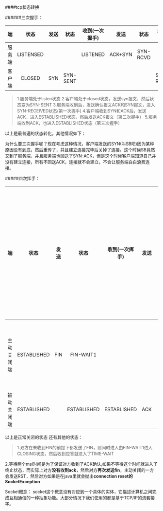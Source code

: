 ####tcp状态转换

######三次握手：

|端|状态|发送|状态|收到(一次握手)|发送|状态|收到(2)|发送|状态|收到(3)|发送|状态
|:---:|:-----:|:---:|:---:|:---:|:---:|:---:|:---:|:---:|:----:|:----:|:----:|:----:|
|服务端|LISTENSED|||LISTENED|ACK+SYN|SYN-RCVD||||ESTABLISHED||ESTABLISHED
|客户端|CLOSED|SYN|SYN-SENT||||SYN-RCVD|ACK|ESTABLISHED


> 1.服务端处于listen状态
2.客户端处于closed状态，发送syn报文，然后状态变为SYN-SENT
3.服务端收到后，发送确认报文ACK和SYN报文，进入SYN-RECEIVED状态(第一次握手)
4.客户端收到SYN和ACK后，发送ACK，进入ESTABLISHED状态，然后发送ACK报文（第二次握手）
5.服务端收到ACK，也进入ESTABLISHED状态（第三次握手）

以上是最普遍的状态转化，其他情况如下：
>
为什么要三次握手呢？现在考虑这种情况，客户端发送的SYN(叫SB吧)因为某种原因没有到底，然后重传了，并且建立连接完毕后关掉了连接。这个时候SB竟然又到了服务端，并且服务端也回送了SYN-ACK，但是这个时候客户端知道自己并没有建立连接，所有不回送ACK，连接就不会建立，不会让服务端白白浪费连接。


#####四次挥手：

|端|状态|发送|状态|收到(一次挥手)|发送|状态|收到(2)|等待被动关闭方发送完数据后发送fin信号|状态|发送|状态|收到(3)|发送|状态|收到(4)
|:---:|:-----:|:---:|:---:|:---:|:---:|:---:|:---:|:---:|:----:|:----:|:----:|:----:|:----:|:----:|:----:|
|主动关闭端|ESTABLISHED|FIN|FIN-WAIT1||||FIN-WAIT2||||FIN-WAIT2|FIN-WAIT2|ACK|TIME-WAIT(等待2MSL（Maximum segment lifetime）如果没有FIN传来，进入CLOSED状态)|
|被动关闭端|ESTABLISHED||ESTABLISHED|ESTABLISHED|ACK|CLOSE-WAIT|||CLOSE-WAIT|FIN|LAST-ACK|||LAST-ACK|CLOSED

以上是正常关闭的状态
还有其他的状态：
> 1.双方在未收到FIN的前提下都发送了FIN，则同时进入由FIN-WAIT1进入CLOSING状态，然后收到应答就进入了TIME-WAIT

2.等待两个msl时间是为了保证对方收到了ACK确认,如果不等待这个时间就进入了终止状态，而实际上对方**没有收到ack**，然后对方**再次发送fin**，主动关闭的一方会发送RST，然后对方如果是在java里就会抛出**connection reset的SocketException**

Socket概念：
socket这个概念没有对应到一个具体的实体，它描述计算机之间完成互相通信的一种抽象功能。大部分情况下我们使用的都是基于TCP/IP的流套接字。
